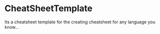 # CheatSheetTemplate
Its a cheatsheet template for the creating cheatsheet for any language you know...
